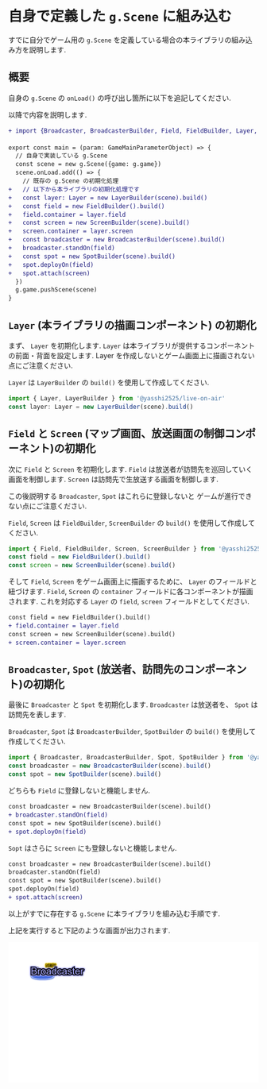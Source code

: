 # 自身で定義した `g.Scene` に組み込む

すでに自分でゲーム用の `g.Scene` を定義している場合の本ライブラリの組み込み方を説明します.

## 概要
 
自身の `g.Scene` の `onLoad()` の呼び出し箇所に以下を追記してください.

以降で内容を説明します.

```diff
+ import {Broadcaster, BroadcasterBuilder, Field, FieldBuilder, Layer, LayerBuilder, Screen, ScreenBuilder, Spot, SpotBuilder} from "@yasshi2525/live-on-air";

export const main = (param: GameMainParameterObject) => {
  // 自身で実装している g.Scene
  const scene = new g.Scene({game: g.game})
  scene.onLoad.add(() => {
    // 既存の g.Scene の初期化処理
+   // 以下から本ライブラリの初期化処理です
+   const layer: Layer = new LayerBuilder(scene).build()
+   const field = new FieldBuilder().build()
+   field.container = layer.field
+   const screen = new ScreenBuilder(scene).build()
+   screen.container = layer.screen
+   const broadcaster = new BroadcasterBuilder(scene).build()
+   broadcaster.standOn(field)
+   const spot = new SpotBuilder(scene).build()
+   spot.deployOn(field)
+   spot.attach(screen)
  })
  g.game.pushScene(scene)
}
```

## `Layer` (本ライブラリの描画コンポーネント) の初期化

まず、 `Layer` を初期化します.
`Layer` は本ライブラリが提供するコンポーネントの前面・背面を設定します.
Layer を作成しないとゲーム画面上に描画されない点にご注意ください.

`Layer` は `LayerBuilder` の `build()` を使用して作成してください.

```typescript
import { Layer, LayerBuilder } from '@yasshi2525/live-on-air'
const layer: Layer = new LayerBuilder(scene).build()
```

## `Field` と `Screen` (マップ画面、放送画面の制御コンポーネント)の初期化

次に `Field` と `Screen` を初期化します.
`Field` は放送者が訪問先を巡回していく画面を制御します.
`Screen` は訪問先で生放送する画面を制御します.

この後説明する `Broadcaster`, `Spot` はこれらに登録しないと
ゲームが進行できない点にご注意ください.

`Field`, `Screen` は `FieldBuilder`, `ScreenBuilder` の `build()` を使用して作成してください.

```typescript
import { Field, FieldBuilder, Screen, ScreenBuilder } from '@yasshi2525/live-on-air'
const field = new FieldBuilder().build()
const screen = new ScreenBuilder(scene).build()
```

そして `Field`, `Screen` をゲーム画面上に描画するために、 `Layer` のフィールドと紐づけます.
`Field`, `Screen` の `container` フィールドに各コンポーネントが描画されます.
これを対応する `Layer` の `field`, `screen` フィールドとしてください.

```diff
const field = new FieldBuilder().build()
+ field.container = layer.field
const screen = new ScreenBuilder(scene).build()
+ screen.container = layer.screen
```

## `Broadcaster`, `Spot` (放送者、訪問先のコンポーネント)の初期化

最後に `Broadcaster` と `Spot` を初期化します. 
`Broadcaster` は放送者を、 `Spot` は訪問先を表します.

`Broadcaster`, `Spot` は `BroadcasterBuilder`, `SpotBuilder` の `build()` を使用して作成してください.

```typescript
import { Broadcaster, BroadcasterBuilder, Spot, SpotBuilder } from '@yasshi2525/live-on-air'
const broadcaster = new BroadcasterBuilder(scene).build()
const spot = new SpotBuilder(scene).build()
```

どちらも `Field` に登録しないと機能しません.

```diff
const broadcaster = new BroadcasterBuilder(scene).build()
+ broadcaster.standOn(field)
const spot = new SpotBuilder(scene).build()
+ spot.deployOn(field)
```

`Sopt` はさらに `Screen` にも登録しないと機能しません.

```diff
const broadcaster = new BroadcasterBuilder(scene).build()
broadcaster.standOn(field)
const spot = new SpotBuilder(scene).build()
spot.deployOn(field)
+ spot.attach(screen)
```

以上がすでに存在する `g.Scene` に本ライブラリを組み込む手順です.

上記を実行すると下記のような画面が出力されます.

![ゲーム画面](migrate.scene.1.png)
